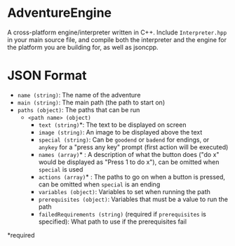 # AdventureEngine
A cross-platform engine/interpreter written in C++. Include `Interpreter.hpp` in your main source file, and compile both the interpreter and the engine for the platform you are building for, as well as jsoncpp.

# JSON Format
* `name (string)`: The name of the adventure
* `main (string)`: The main path (the path to start on)
* `paths (object)`: The paths that can be run
    * `<path name> (object)`
      * `text (string)`\*: The text to be displayed on screen
      * `image (string)`: An image to be displayed above the text
      * `special (string)`: Can be `goodend` or `badend` for endings, or `anykey` for a "press any key" prompt (first action will be executed)
      * `names (array)`\* : A description of what the button does ("do x" would be displayed as "Press 1 to do x"), can be omitted when `special` is used
      * `actions (array)`\* : The paths to go on when a button is pressed, can be omitted when `special` is an ending
      * `variables (object)`: Variables to set when running the path
      * `prerequisites (object)`: Variables that must be a value to run the path
      * `failedRequirements (string)` (required if `prerequisites` is specified): What path to use if the prerequisites fail

\*required
